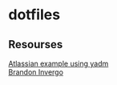 # dotfiles

Resourses
---------
[Atlassian example using yadm](https://www.atlassian.com/git/tutorials/dotfiles)  
[Brandon Invergo](https://brandon.invergo.net/news/2012-05-26-using-gnu-stow-to-manage-your-dotfiles.html)  
